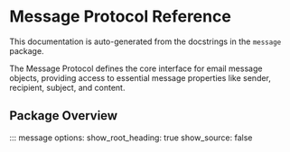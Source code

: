 # Message Protocol Reference

This documentation is auto-generated from the docstrings in the `message` package.

The Message Protocol defines the core interface for email message objects, providing access to essential message properties like sender, recipient, subject, and content.

## Package Overview

::: message
    options:
      show_root_heading: true
      show_source: false

